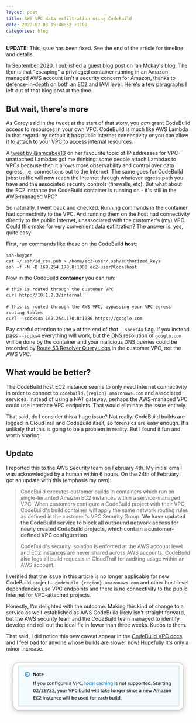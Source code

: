 ```yaml
---
layout: post
title: AWS VPC data exfiltration using CodeBuild
date: 2022-02-03 15:48:52 +1100
categories: blog
---
```


**UPDATE**: This issue has been fixed. See the end of the article for timeline
and details.

In September 2020, I published a [guest blog post][ian-blog] on [Ian Mckay][ian]'s
blog. The tl;dr is that "escaping" a privileged container running in an Amazon-managed
AWS account isn't a security concern for Amazon, thanks to defence-in-depth on
both an EC2 and IAM level. Here's a few paragraphs I left out of that blog post
at the time.

## But wait, there's more

As Corey said in the tweet at the start of that story, you _can_ grant CodeBuild
access to resources in your own VPC. CodeBuild is much like AWS Lambda in that 
regard: by default it has public Internet connectivity *or* you can allow it to
attach to your VPC to access internal resources. 

A [tweet by @amcabee13][anna-tweet] on her favourite topic of IP addresses for
VPC-unattached Lambdas got me thinking: some people attach Lambdas to VPCs 
because then it allows more observability and control over data egress, i.e. 
connections out to the Internet. The same goes for CodeBuild jobs: traffic will
now reach the Internet through whatever egress path you have and the associated 
security controls (firewalls, etc). But what about the EC2 instance the CodeBuild
container is running on - it's still in the AWS-managed VPC?

So naturally, I went back and checked. Running commands in the container had 
connectivity to the VPC. And running them on the host had connectivity directly 
to the public Internet, unassociated with the customer's (my) VPC. Could this 
make for very convenient data exfiltration? The answer is: yes, quite easy! 

First, run commands like these on the CodeBuild **host**:

```
ssh-keygen
cat ~/.ssh/id_rsa.pub > /home/ec2-user/.ssh/authorized_keys
ssh -f -N -D 169.254.170.8:1080 ec2-user@localhost
```

Now in the CodeBuild **container** you can run:

```
# this is routed through the customer VPC
curl http://10.1.2.3/internal 

# this is routed through the AWS VPC, bypassing your VPC egress routing tables
curl --socks4a 169.254.170.8:1080 https://google.com  
```

Pay careful attention to the `a` at the end of that `--socks4a` flag. If you 
instead pass `--socks4` everything will work, but the DNS resolution of `google.com` 
will be done by the container and your malicious DNS queries could be recorded 
by [Route 53 Resolver Query Logs][query-logs] in the customer VPC, not the AWS VPC.

## What would be better?

The CodeBuild host EC2 instance seems to only need Internet connectivity in 
order to connect to `codebuild.{region}.amazonaws.com` and associated services.
Instead of using a NAT gateway, perhaps the AWS-managed VPC could use interface
VPC endpoints. That would eliminate the issue entirely.

That said, do I consider this a huge issue? Not really. CodeBuild builds are
logged in CloudTrail and CodeBuild itself, so forensics are easy enough. It's
unlikely that this is going to be a problem in reality. But I found it fun and
worth sharing.

## Update

I reported this to the AWS Security team on February 4th. My initial email was 
acknowledged by a human within 6 hours. On the 24th of February I got an update 
with this (emphasis my own):

> CodeBuild executes customer builds in containers which run on single-tenanted 
> Amazon EC2 instances within a service-managed VPC.  When customers configure 
> a CodeBuild project with their VPC, CodeBuild's build container will apply 
> the same network routing rules as defined in the customer's VPC Security Group. 
> **We have updated the CodeBuild service to block all outbound network access 
> for newly created CodeBuild projects, which contain a customer-defined VPC 
> configuration**. 
> 
> CodeBuild's security isolation is enforced at the AWS account level and EC2 
> instances are never shared across AWS accounts. CodeBuild also logs all build 
> requests in CloudTrail for auditing usage within an AWS account.

I verified that the issue in this article is no longer applicable for new CodeBuild
projects. `codebuild.{region}.amazonaws.com` and other host-level dependencies
use VPC endpoints and there is no connectivity to the public Internet for VPC-attached
projects.

Honestly, I'm delighted with the outcome. Making this kind of change to a service
as well-established as AWS CodeBuild likely isn't straight forward, but the AWS
security team and the CodeBuild team managed to identify, develop and roll out 
the ideal fix in fewer than three weeks. Kudos to them.

That said, I did notice this new caveat appear in the [CodeBuild VPC docs][vpc-docs]
and I feel bad for anyone whose builds are slower now! Hopefully it's only a
minor increase.

![caveat in docs](/assets/2022-02-03-vpc-caveat.png)

[ian-blog]: https://onecloudplease.com/blog/security-september-escaping-codebuild
[ian]: https://twitter.com/iann0036
[anna-tweet]: https://twitter.com/amcabee13/status/1300541996738715649
[query-logs]: https://aws.amazon.com/blogs/aws/log-your-vpc-dns-queries-with-route-53-resolver-query-logs/
[vpc-docs]: https://docs.aws.amazon.com/codebuild/latest/userguide/vpc-support.html
